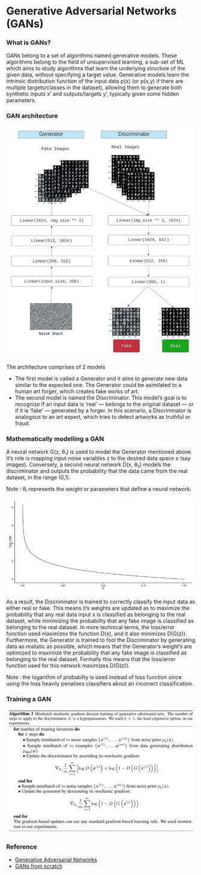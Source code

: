 # Generative Adversarial Networks (GANs)

### What is GANs?
GANs belong to a set of algorithms named generative models. These algorithms belong to the field of unsupervised learning, a sub-set of ML which aims to study algorithms that learn the underlying structure of the given data, without specifying a target value. Generative models learn the intrinsic distribution function of the input data p(x) (or p(x,y) if there are multiple targets/classes in the dataset), allowing them to generate both synthetic inputs x’ and outputs/targets y’, typically given some hidden parameters.

### GAN architecture

![screenshot](assets/GAN.jpg)

The architecture comprises of 2 models
 - The first model is called a Generator and it aims to generate new data similar to the expected one. The Generator could be asimilated to a human art forger, which creates fake works of art.
 - The second model is named the Discriminator. This model’s goal is to recognize if an input data is ‘real’ — belongs to the original dataset — or if it is ‘fake’ — generated by a forger. In this scenario, a Discriminator is analogous to an art expert, which tries to detect artworks as truthful or fraud.

### Mathematically modelling a GAN

A neural network G(z, θ₁) is used to model the Generator mentioned above. It’s role is mapping input noise variables z to the desired data space x (say images).
Conversely, a second neural network D(x, θ₂) models the discriminator and outputs the probability that the data came from the real dataset, in the range (0,1). 

Note :  θᵢ represents the weight or parameters that define a neural network.

![screenshot](assets/log_Loss.png)

As a result, the Discriminator is trained to correctly classify the input data as either real or fake. This means it’s weights are updated as to maximize the probability that any real data input x is classified as belonging to the real dataset, while minimizing the probability that any fake image is classified as belonging to the real dataset. In more technical terms, the loss/error function used maximizes the function D(x), and it also minimizes D(G(z)).
Furthermore, the Generator is trained to fool the Discriminator by generating data as realistic as possible, which means that the Generator’s weight’s are optimized to maximize the probability that any fake image is classified as belonging to the real dataset. Formally this means that the loss/error function used for this network maximizes D(G(z)).

Note : the logarithm of probabilty is used instead of loss function since using the loss heavily penalises classifiers about an incorrect classification.

### Training a GAN

![screenshot](assets/Training_image.png)

### Reference
- [Generative Adversarial Networks](https://arxiv.org/abs/1406.2661)
- [GANs from scratch](https://medium.com/ai-society/gans-from-scratch-1-a-deep-introduction-with-code-in-pytorch-and-tensorflow-cb03cdcdba0f)

